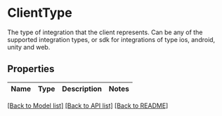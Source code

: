 # ClientType

The type of integration that the client represents. Can be any of the supported integration types, or sdk for integrations of type ios, android, unity and web.
## Properties
Name | Type | Description | Notes
------------ | ------------- | ------------- | -------------

[[Back to Model list]](../README.md#documentation-for-models) [[Back to API list]](../README.md#documentation-for-api-endpoints) [[Back to README]](../README.md)


